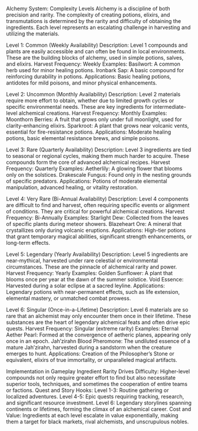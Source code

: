 Alchemy System: Complexity Levels
Alchemy is a discipline of both precision and rarity. The complexity of creating potions, elixirs, and transmutations is determined by the rarity and difficulty of obtaining the ingredients. Each level represents an escalating challenge in harvesting and utilizing the materials.

Level 1: Common (Weekly Availability)
Description:
Level 1 compounds and plants are easily accessible and can often be found in local environments. These are the building blocks of alchemy, used in simple potions, salves, and elixirs.
Harvest Frequency: Weekly
Examples:
Basilwort: A common herb used for minor healing potions.
Ironbark Sap: A basic compound for reinforcing durability in potions.
Applications:
Basic healing potions, antidotes for mild poisons, and minor physical enhancements.

Level 2: Uncommon (Monthly Availability)
Description:
Level 2 materials require more effort to obtain, whether due to limited growth cycles or specific environmental needs. These are key ingredients for intermediate-level alchemical creations.
Harvest Frequency: Monthly
Examples:
Moonthorn Berries: A fruit that grows only under full moonlight, used for clarity-enhancing elixirs.
Sparkroot: A plant that grows near volcanic vents, essential for fire-resistance potions.
Applications:
Moderate healing potions, basic elemental resistance brews, and simple poisons.

Level 3: Rare (Quarterly Availability)
Description:
Level 3 ingredients are tied to seasonal or regional cycles, making them much harder to acquire. These compounds form the core of advanced alchemical recipes.
Harvest Frequency: Quarterly
Examples:
Aetherlily: A glowing flower that blooms only on the solstices.
Drakescale Fungus: Found only in the nesting grounds of specific predators.
Applications:
Potions of moderate elemental manipulation, advanced healing, or vitality restoration.

Level 4: Very Rare (Bi-Annual Availability)
Description:
Level 4 components are difficult to find and harvest, often requiring specific events or alignment of conditions. They are critical for powerful alchemical creations.
Harvest Frequency: Bi-Annually
Examples:
Starlight Dew: Collected from the leaves of specific plants during meteor showers.
Blazeheart Ore: A mineral that crystallizes only during volcanic eruptions.
Applications:
High-tier potions that grant temporary magical abilities, significant strength enhancements, or long-term effects.

Level 5: Legendary (Yearly Availability)
Description:
Level 5 ingredients are near-mythical, harvested under rare celestial or environmental circumstances. These are the pinnacle of alchemical rarity and power.
Harvest Frequency: Yearly
Examples:
Golden Sunflower: A plant that blooms once per year at the dawn of the summer solstice.
Void Essence: Harvested during a solar eclipse at a sacred leyline.
Applications:
Legendary potions with near-permanent effects, such as life extension, elemental mastery, or unmatched combat prowess.

Level 6: Singular (Once-in-a-Lifetime)
Description:
Level 6 materials are so rare that an alchemist may only encounter them once in their lifetime. These substances are the heart of legendary alchemical feats and often drive epic quests.
Harvest Frequency: Singular (extreme rarity)
Examples:
Eternal Aether Pearl: Formed at the convergence of aetheric planes, appearing only once in an epoch.
Jah’zirahn Blood Pheromone: The undiluted essence of a mature Jah’zirahn, harvested during a sandstorm when the creature emerges to hunt.
Applications:
Creation of the Philosopher’s Stone or equivalent, elixirs of true immortality, or unparalleled magical artifacts.

Implementation in Gameplay
Ingredient Rarity Drives Difficulty:
Higher-level compounds not only require greater effort to find but also necessitate superior tools, techniques, and sometimes the cooperation of entire teams or factions.
Quest and Story Hooks:
Level 1-3: Routine gathering or localized adventures.
Level 4-5: Epic quests requiring tracking, research, and significant resource investment.
Level 6: Legendary storylines spanning continents or lifetimes, forming the climax of an alchemical career.
Cost and Value:
Ingredients at each level escalate in value exponentially, making them a target for black markets, rival alchemists, and unscrupulous nobles.